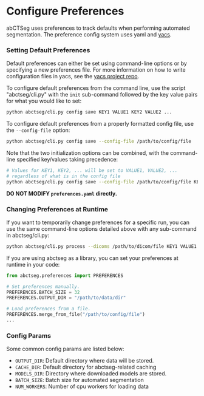 # Configure Preferences
abCTSeg uses preferences to track defaults when performing automated segmentation.
The preference config system uses yaml and [yacs](https://github.com/rbgirshick/yacs).

### Setting Default Preferences
Default preferences can either be set using command-line options or by specifying a
new preferences file. For more information on how to write configuration files in yacs,
see the [yacs project repo](https://github.com/rbgirshick/yacs).

To configure default preferences from the command line, use the script "abctseg/cli.py" with the
`init` sub-command followed by the key value pairs for what you would like to set:

```bash
python abctseg/cli.py config save KEY1 VALUE1 KEY2 VALUE2 ...
```

To configure default preferences from a properly formatted config file, use the `--config-file`
option:

```bash
python abctseg/cli.py config save --config-file /path/to/config/file
```

Note that the two initialization options can be combined, with the command-line specified key/values
taking precedence:

```bash
# Values for KEY1, KEY2, ... will be set to VALUE1, VALUE2, ...
# regardless of what is in the config file
python abctseg/cli.py config save --config-file /path/to/config/file KEY1 VALUE1 KEY2 VALUE2 ...
```

**DO NOT MODIFY `preferences.yaml` directly.**

### Changing Preferences at Runtime
If you want to temporarily change preferences for a specific run, 
you can use the same command-line
options detailed above with any sub-command in abctseg/cli.py:

```bash
python abctseg/cli.py process --dicoms /path/to/dicom/file KEY1 VALUE1 KEY2 VALUE2
```


If you are using abctseg as a library, you can set your preferences at runtime in your code:

```python
from abctseg.preferences import PREFERENCES

# Set preferences manually. 
PREFERENCES.BATCH_SIZE = 32
PREFERENCES.OUTPUT_DIR = "/path/to/data/dir"

# Load preferences from a file.
PREFERENCES.merge_from_file("/path/to/config/file")
...
```


### Config Params

Some common config params are listed below:
+ `OUTPUT_DIR`: Default directory where data will be stored.
+ `CACHE_DIR`: Default directory for abctseg-related caching
+ `MODELS_DIR`: Directory where downloaded models are stored.
+ `BATCH_SIZE`: Batch size for automated segmentation
+ `NUM_WORKERS`: Number of cpu workers for loading data
